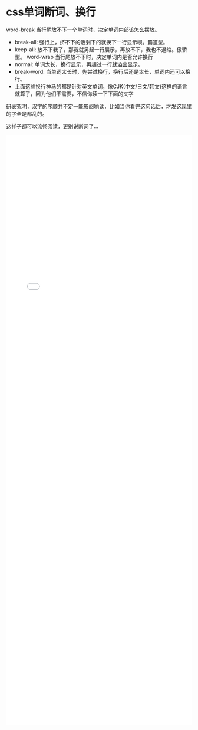 # css单词断词、换行

word-break 当行尾放不下一个单词时，决定单词内部该怎么摆放。 
* break-all: 强行上，挤不下的话剩下的就换下一行显示呗。霸道型。 
* keep-all: 放不下我了，那我就另起一行展示，再放不下，我也不退缩。傲骄型。
word-wrap 当行尾放不下时，决定单词内是否允许换行 
* normal: 单词太长，换行显示，再超过一行就溢出显示。 
* break-word: 当单词太长时，先尝试换行，换行后还是太长，单词内还可以换行。
* 上面这些换行神马的都是针对英文单词，像CJK(中文/日文/韩文)这样的语言就算了，因为他们不需要，不信你读一下下面的文字

研表究明，汉字的序顺并不定一能影阅响读，比如当你看完这句话后，才发这现里的字全是都乱的。

这样子都可以流畅阅读，更别说断词了…

<iframe width="100%" height="1600" src="//jsrun.net/tMpKp/embedded/all/light/" allowfullscreen="allowfullscreen" frameborder="0"></iframe>